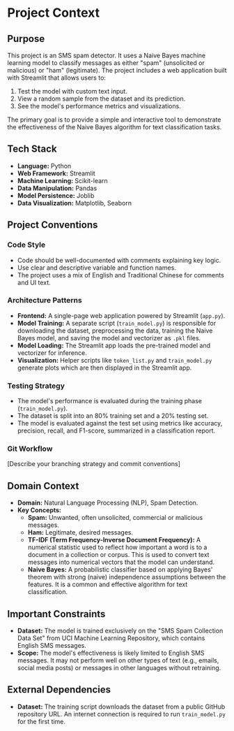 # Project Context

## Purpose
This project is an SMS spam detector. It uses a Naive Bayes machine learning model to classify messages as either "spam" (unsolicited or malicious) or "ham" (legitimate). The project includes a web application built with Streamlit that allows users to:
1.  Test the model with custom text input.
2.  View a random sample from the dataset and its prediction.
3.  See the model's performance metrics and visualizations.

The primary goal is to provide a simple and interactive tool to demonstrate the effectiveness of the Naive Bayes algorithm for text classification tasks.

## Tech Stack
- **Language:** Python
- **Web Framework:** Streamlit
- **Machine Learning:** Scikit-learn
- **Data Manipulation:** Pandas
- **Model Persistence:** Joblib
- **Data Visualization:** Matplotlib, Seaborn

## Project Conventions

### Code Style
- Code should be well-documented with comments explaining key logic.
- Use clear and descriptive variable and function names.
- The project uses a mix of English and Traditional Chinese for comments and UI text.

### Architecture Patterns
- **Frontend:** A single-page web application powered by Streamlit (`app.py`).
- **Model Training:** A separate script (`train_model.py`) is responsible for downloading the dataset, preprocessing the data, training the Naive Bayes model, and saving the model and vectorizer as `.pkl` files.
- **Model Loading:** The Streamlit app loads the pre-trained model and vectorizer for inference.
- **Visualization:** Helper scripts like `token_list.py` and `train_model.py` generate plots which are then displayed in the Streamlit app.

### Testing Strategy
- The model's performance is evaluated during the training phase (`train_model.py`).
- The dataset is split into an 80% training set and a 20% testing set.
- The model is evaluated against the test set using metrics like accuracy, precision, recall, and F1-score, summarized in a classification report.

### Git Workflow
[Describe your branching strategy and commit conventions]

## Domain Context
- **Domain:** Natural Language Processing (NLP), Spam Detection.
- **Key Concepts:**
    - **Spam:** Unwanted, often unsolicited, commercial or malicious messages.
    - **Ham:** Legitimate, desired messages.
    - **TF-IDF (Term Frequency-Inverse Document Frequency):** A numerical statistic used to reflect how important a word is to a document in a collection or corpus. This is used to convert text messages into numerical vectors that the model can understand.
    - **Naive Bayes:** A probabilistic classifier based on applying Bayes' theorem with strong (naive) independence assumptions between the features. It is a common and effective algorithm for text classification.

## Important Constraints
- **Dataset:** The model is trained exclusively on the "SMS Spam Collection Data Set" from UCI Machine Learning Repository, which contains English SMS messages.
- **Scope:** The model's effectiveness is likely limited to English SMS messages. It may not perform well on other types of text (e.g., emails, social media posts) or messages in other languages without retraining.

## External Dependencies
- **Dataset:** The training script downloads the dataset from a public GitHub repository URL. An internet connection is required to run `train_model.py` for the first time.